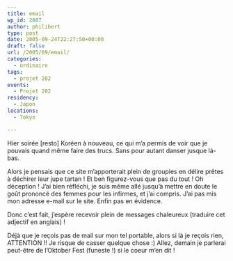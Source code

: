 ```yaml
---
title: email
wp_id: 2887
author: philibert
type: post
date: 2005-09-24T22:27:50+00:00
draft: false
url: /2005/09/email/
categories:
  - ordinaire
tags:
  - projet 202
events:
  - Projet 202
residency:
  - Japon
locations:
  - Tokyo

---
```

Hier soirée [resto] Koréen à nouveau, ce qui m&rsquo;a permis de voir que je pouvais quand même faire des trucs. Sans pour autant danser jusque là-bas.

Alors je pensais que ce site m&rsquo;apporterait plein de groupies en délire prêtes à déchirer leur jupe tartan ! Et ben figurez-vous que pas du tout ! Oh déception ! J&rsquo;ai bien réfléchi, je suis même allé jusqu&rsquo;à mettre en doute le goût prononcé des femmes pour les infirmes, et j&rsquo;ai compris. J&rsquo;ai pas mis mon adresse e-mail sur le site. Enfin pas en évidence.
  
Donc c&rsquo;est fait, j&rsquo;espère recevoir plein de messages chaleureux (traduire cet adjectif en anglais)&nbsp;!

Déjà que je reçois pas de mail sur mon tel portable, alors si là je reçois rien, ATTENTION !! Je risque de casser quelque chose :) Allez, demain je parlerai peut-être de l&rsquo;Oktober Fest (funeste !) si le coeur m&rsquo;en dit !